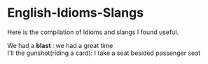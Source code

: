 # English-Idioms-Slangs
Here is the compilation of Idioms and slangs I found useful.


We had a <b> blast </b> : we had a great time <br /> 
I'll the gunshot(riding a card): I take a seat besided passenger seat

